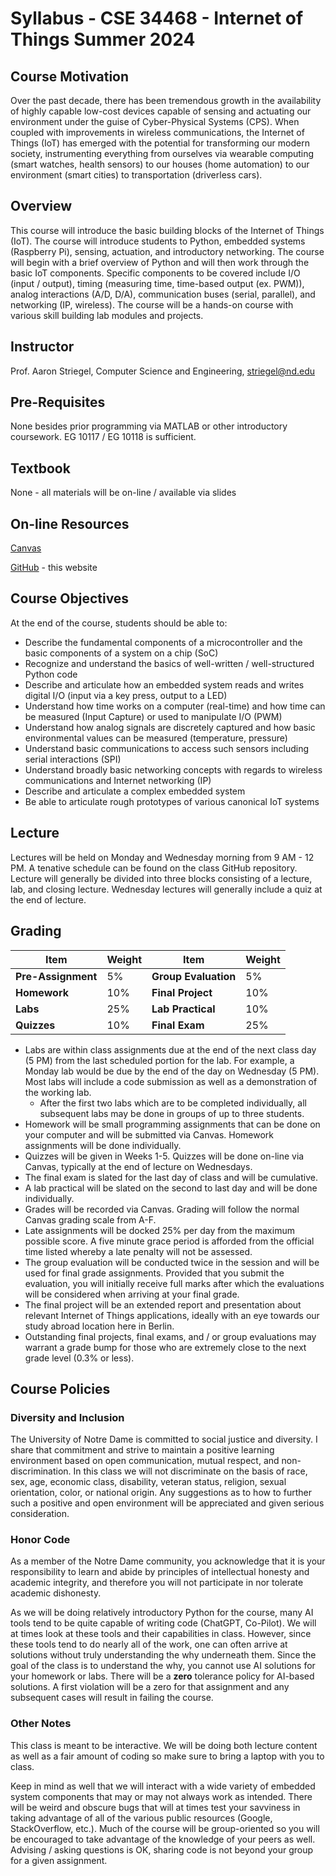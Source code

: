 # Syllabus - CSE 34468 - Internet of Things Summer 2024

## Course Motivation

Over the past decade, there has been tremendous growth in the availability of highly capable low-cost devices capable of sensing and actuating our environment under the guise of Cyber-Physical Systems (CPS). When coupled with improvements in wireless communications, the Internet of Things (IoT) has emerged with the potential for transforming our modern society, instrumenting everything from ourselves via wearable computing (smart watches, health sensors) to our houses (home automation) to our environment (smart cities) to transportation (driverless cars).

## Overview

This course will introduce the basic building blocks of the Internet of Things (IoT). The course will introduce students to Python, embedded systems (Raspberry Pi), sensing, actuation, and introductory networking. The course will begin with a brief overview of Python and will then work through the basic IoT components. Specific components to be covered include I/O (input / output), timing (measuring time, time-based output (ex. PWM)), analog interactions (A/D, D/A), communication buses (serial, parallel), and networking (IP, wireless). The course will be a hands-on course with various skill building lab modules and projects.

## Instructor

Prof. Aaron Striegel, Computer Science and Engineering, striegel@nd.edu

## Pre-Requisites

None besides prior programming via MATLAB or other introductory coursework.  EG 10117 / EG 10118 is sufficient.

## Textbook

None - all materials will be on-line / available via slides

## On-line Resources

[Canvas](https://canvas.nd.edu/)

[GitHub](https://github.com/adstriegel/cse34468-su24) - this website

## Course Objectives

At the end of the course, students should be able to:

* Describe the fundamental components of a microcontroller and the basic components of a system on a chip (SoC)
* Recognize and understand the basics of well-written / well-structured Python code
* Describe and articulate how an embedded system reads and writes digital I/O (input via a key press, output to a LED)
* Understand how time works on a computer (real-time) and how time can be measured (Input Capture) or used to manipulate I/O (PWM)
* Understand how analog signals are discretely captured and how basic environmental values can be measured (temperature, pressure)
* Understand basic communications to access such sensors including serial interactions (SPI)
* Understand broadly basic networking concepts with regards to wireless communications and Internet networking (IP)
* Describe and articulate a complex embedded system 
* Be able to articulate rough prototypes of various canonical IoT systems

## Lecture

Lectures will be held on Monday and Wednesday morning from 9 AM - 12 PM.  A tenative schedule can be found on the class GitHub repository.  Lecture will generally be divided into three blocks consisting of a lecture, lab, and closing lecture.  Wednesday lectures will generally include a quiz at the end of lecture.  

## Grading

| **Item** | **Weight** | **Item** | **Weight** | 
|---|---|---|---|
| **Pre-Assignment** | 5% | **Group Evaluation** | 5% | 
| **Homework** | 10% | **Final Project** | 10% |  
| **Labs** | 25% | **Lab Practical** | 10% |   
| **Quizzes** | 10% | **Final Exam** | 25% | 

* Labs are within class assignments due at the end of the next class day (5 PM) from the last scheduled portion for the lab.  For example, a Monday lab would be due by the end of the day on Wednesday (5 PM). Most labs will include a code submission as well as a demonstration of the working lab.  
   * After the first two labs which are to be completed individually, all subsequent labs may be done in groups of up to three students.
* Homework will be small programming assignments that can be done on your computer and will be submitted via Canvas. Homework assignments will be done individually.
* Quizzes will be given in Weeks 1-5. Quizzes will be done on-line via Canvas, typically at the end of lecture on Wednesdays.
* The final exam is slated for the last day of class and will be cumulative.
* A lab practical will be slated on the second to last day and will be done individually.  
* Grades will be recorded via Canvas. Grading will follow the normal Canvas grading scale from A-F.
* Late assignments will be docked 25% per day from the maximum possible score. A five minute grace period is afforded from the official time listed whereby a late penalty will not be assessed.
* The group evaluation will be conducted twice in the session and will be used for final grade assignments.  Provided that you submit the evaluation, you will initially receive full marks after which the evaluations will be considered when arriving at your final grade.  
* The final project will be an extended report and presentation about relevant Internet of Things applications, ideally with an eye towards our study abroad location here in Berlin. 
* Outstanding final projects, final exams, and / or group evaluations may warrant a grade bump for those who are extremely close to the next grade level (0.3% or less).

## Course Policies

### Diversity and Inclusion

The University of Notre Dame is committed to social justice and diversity. I share that commitment and strive to maintain a positive learning environment based on open communication, mutual respect, and non-discrimination. In this class we will not discriminate on the basis of race, sex, age, economic class, disability, veteran status, religion, sexual orientation, color, or national origin. Any suggestions as to how to further such a positive and open environment will be appreciated and given serious consideration.

### Honor Code

As a member of the Notre Dame community, you acknowledge that it is your responsibility to learn and abide by principles of intellectual honesty and academic integrity, and therefore you will not participate in nor tolerate academic dishonesty.

As we will be doing relatively introductory Python for the course, many AI tools tend to be quite capable of writing code (ChatGPT, Co-Pilot). We will at times look at these tools and their capabilities in class. However, since these tools tend to do nearly all of the work, one can often arrive at solutions without truly understanding the why underneath them. Since the goal of the class is to understand the why, you cannot use AI solutions for your homework or labs. There will be a **zero** tolerance policy for AI-based solutions. A first violation will be a zero for that assignment and any subsequent cases will result in failing the course.

### Other Notes

This class is meant to be interactive.  We will be doing both lecture content as well as a fair amount of coding so make sure to bring a laptop with you to class.  

Keep in mind as well that we will interact with a wide variety of embedded system components that may or may not always work as intended.  There will be weird and obscure bugs that will at times test your savviness in taking advantage of all of the various public resources (Google, StackOverflow, etc.).  Much of the course will be group-oriented so you will be encouraged to take advantage of the knowledge of your peers as well.  Advising / asking questions is OK, sharing code is not beyond your group for a given assignment.  


